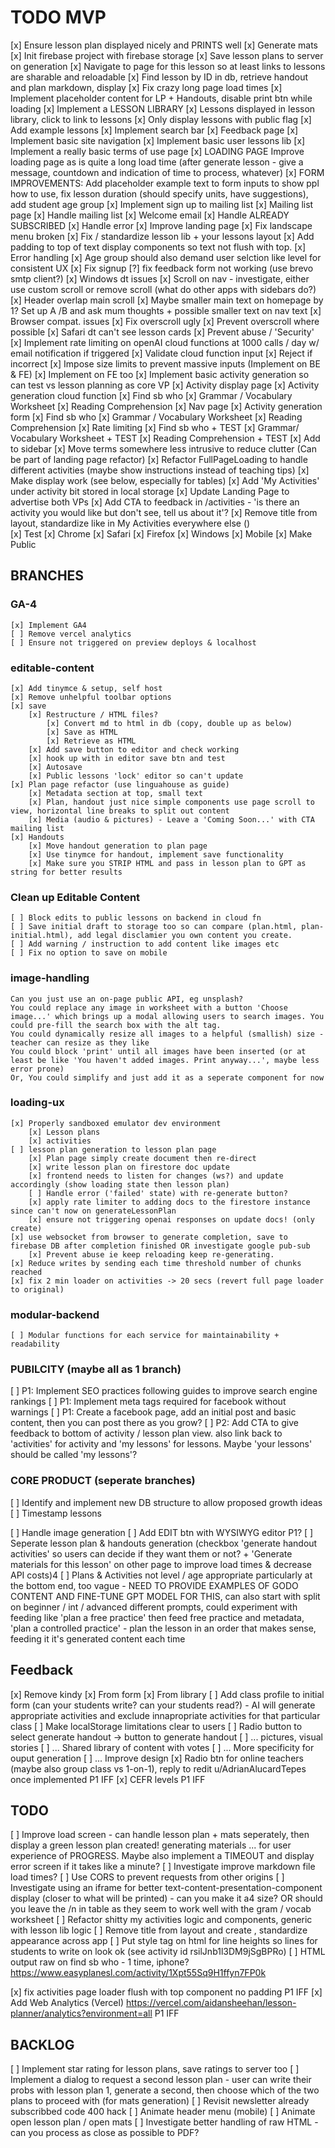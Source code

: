 # TODO MVP

[x] Ensure lesson plan displayed nicely and PRINTS well
[x] Generate mats
[x] Init firebase project with firebase storage
    [x] Save lesson plans to server on generation
    [x] Navigate to page for this lesson so at least links to lessons are sharable and reloadable
        [x] Find lesson by ID in db, retrieve handout and plan markdown, display
            [x] Fix crazy long page load times
                [x] Implement placeholder content for LP + Handouts, disable print btn while loading
[x] Implement a LESSON LIBRARY
    [x] Lessons displayed in lesson library, click to link to lessons
    [x] Only display lessons with public flag
    [x] Add example lessons
    [x] Implement search bar
[x] Feedback page
[x] Implement basic site navigation
[x] Implement basic user lessons lib
[x] Implement a really basic terms of use page
[x] LOADING PAGE Improve loading page as is quite a long load time (after generate lesson - give a message,  countdown and indication of time to process, whatever)
[x] FORM IMPROVEMENTS: Add placeholder example text to form inputs to show ppl how to use, fix lesson duration (should specify units, have suggestions), add student age group
[x] Implement sign up to mailing list
    [x] Mailing list page
    [x] Handle mailing list
    [x] Welcome email
    [x] Handle ALREADY SUBSCRIBED
    [x] Handle error
[x] Improve landing page
[x] Fix landscape menu broken
[x] Fix / standardize lesson lib + your lessons layout
[x] Add padding to top of text display components so text not flush with top.
[x] Error handling
[x] Age group should also demand user selction like level for consistent UX
[x] Fix signup
[?] fix feedback form not working (use brevo smtp client?)
[x] Windows dt issues
    [x] Scroll on nav - investigate, either use custom scroll or remove scroll (what do other apps with sidebars do?)
    [x] Header overlap main scroll
    [x] Maybe smaller main text on  homepage by 1? Set up A /B and ask mum thoughts + possible smaller text on nav text
[x] Browser compat. issues
    [x] Fix overscroll ugly
    [x] Prevent overscroll where possible
    [x] Safari dt can't see lesson cards
[x] Prevent abuse / 'Security'
    [x] Implement rate limiting on openAI cloud functions at 1000 calls / day w/ email notification if triggered
    [x] Validate cloud function input
        [x] Reject if incorrect
        [x] Impose size limits to prevent massive inputs (Implement on BE & FE) 
        [x] Implement on FE too
[x] Implement basic activity generation so can test vs lesson planning as core VP
    [x] Activity display page
    [x] Activity generation cloud function
        [x] Find sb who
        [x] Grammar / Vocabulary Worksheet
        [x] Reading Comprehension
    [x] Nav page
    [x] Activity generation form
        [x] Find sb who
        [x] Grammar / Vocabulary Worksheet
        [x] Reading Comprehension
    [x] Rate limiting
        [x] Find sb who + TEST
        [x] Grammar/ Vocabulary Worksheet + TEST
        [x] Reading Comprehension + TEST
    [x] Add to sidebar
    [x] Move terms somewhere less intrusive to reduce clutter (Can be part of landing page refactor)
    [x] Refactor FullPageLoading to handle different activities (maybe show instructions instead of teaching tips)
    [x] Make display work (see below, especially for tables)
    [x] Add 'My Activities' under activity bit stored in local storage
    [x] Update Landing Page to advertise both VPs
    [x] Add CTA to feedback in /activities - 'is there an activity you would like but don't see, tell us about it'?
[x] Remove title from layout, standardize like in My Activities everywhere else (<TitleComponent>)\
[x] Test
    [x] Chrome
    [x] Safari
    [x] Firefox
    [x] Windows
    [x] Mobile
[x] Make Public

## BRANCHES
### GA-4
    [x] Implement GA4
    [ ] Remove vercel analytics
    [ ] Ensure not triggered on preview deploys & localhost

### editable-content
    [x] Add tinymce & setup, self host
    [x] Remove unhelpful toolbar options
    [x] save
        [x] Restructure / HTML files?
            [x] Convert md to html in db (copy, double up as below)
            [x] Save as HTML
            [x] Retrieve as HTML
        [x] Add save button to editor and check working
        [x] hook up with in editor save btn and test
        [x] Autosave
        [x] Public lessons 'lock' editor so can't update
    [x] Plan page refactor (use linguahouse as guide)
        [x] Metadata section at top, small text
        [x] Plan, handout just nice simple components use page scroll to view, horizontal line breaks to split out content
        [x] Media (audio & pictures) - Leave a 'Coming Soon...' with CTA mailing list
    [x] Handouts
        [x] Move handout generation to plan page
        [x] Use tinymce for handout, implement save functionality
        [x] Make sure you STRIP HTML and pass in lesson plan to GPT as string for better results

### Clean up Editable Content
    [ ] Block edits to public lessons on backend in cloud fn
    [ ] Save initial draft to storage too so can compare (plan.html, plan-initial.html), add legal disclamier you own content you create.
    [ ] Add warning / instruction to add content like images etc
    [ ] Fix no option to save on mobile

### image-handling
    Can you just use an on-page public API, eg unsplash?
    You could replace any image in worksheet with a button 'Choose image...' which brings up a modal allowing users to search images. You could pre-fill the search box with the alt tag.
    You could dynamically resize all images to a helpful (smallish) size - teacher can resize as they like
    You could block 'print' until all images have been inserted (or at least be like 'You haven't added images. Print anyway...', maybe less error prone)
    Or, You could simplify and just add it as a seperate component for now

### loading-ux
    [x] Properly sandboxed emulator dev environment
        [x] Lesson plans
        [x] activities
    [ ] lesson plan generation to lesson plan page
        [x] Plan page simply create document then re-direct
        [x] write lesson plan on firestore doc update
        [x] frontend needs to listen for changes (ws?) and update accordingly (show loading state then lesson plan)
        [ ] Handle error ('failed' state) with re-generate button?
        [x] apply rate limiter to adding docs to the firestore instance since can't now on generateLessonPlan
        [x] ensure not triggering openai responses on update docs! (only create)
    [x] use websocket from browser to generate completion, save to firebase DB after completion finished OR investigate google pub-sub
        [x] Prevent abuse ie keep reloading keep re-generating. 
    [x] Reduce writes by sending each time threshold number of chunks reached
    [x] fix 2 min loader on activities -> 20 secs (revert full page loader to original)

### modular-backend
    [ ] Modular functions for each service for maintainability + readability

### PUBILCITY (maybe all as 1 branch)
[ ] P1: Implement SEO practices following guides to improve search engine rankings
[ ] P1: Implement meta tags required for facebook without warnings
[ ] P1: Create a facebook page, add an initial post and basic content, then you can post there as you grow?
[ ] P2: Add CTA to give feedback to bottom of activity / lesson plan view. also link back to 'activities' for activity and 'my lessons' for lessons. Maybe 'your lessons' should be called 'my lessons'?

### CORE PRODUCT (seperate branches)
[ ] Identify and implement new DB structure to allow proposed growth ideas
    [ ] Timestamp lessons

[ ] Handle image generation 
[ ] Add EDIT btn with WYSIWYG editor P1?
[ ] Seperate lesson plan & handouts generation (checkbox 'generate handout activities' so users can decide if they want them or not? + 'Generate materials for this lesson' on other page to improve load times & decrease API costs)4
[ ] Plans & Activities not level / age appropriate particularly at the bottom end, too vague - NEED TO PROVIDE EXAMPLES OF GODO CONTENT AND FINE-TUNE GPT MODEL FOR THIS, can also start with split on beginner / int / advanced different prompts, could experiment with feeding like 'plan a free practice' then feed free practice and metadata, 'plan a controlled practice' - plan the lesson in an order that makes sense, feeding it it's generated content each time

## Feedback
[x] Remove kindy
    [x] From form
    [x] From library
[ ] Add class profile to initial form (can your students write? can your students read?) - AI will generate appropriate activities and exclude innapropriate activities for that particular class
[ ] Make localStorage limitations clear to users
[ ] Radio button to select generate handout -> button to generate handout
[ ] ... pictures, visual stories
[ ] ... Shared library of content with votes
[ ] ... More specificity for ouput generation
[ ] ... Improve design
[x] Radio btn for online teachers (maybe also group class vs 1-on-1), reply to redit u/AdrianAlucardTepes once implemented P1 IFF
[x] CEFR levels P1 IFF

## TODO
[ ] Improve load screen - can handle lesson plan + mats seperately, then display a green lesson plan created! generating materials ... for user experience of PROGRESS. Maybe also implement a TIMEOUT and display error screen if it takes like a minute?
[ ] Investigate improve markdown file load times?
[ ] Use CORS to prevent requests from other origins
[ ] Investigate using an iframe for better text-content-presentation-component display (closer to what will be printed) - can you make it a4 size? OR should you leave the /n in table as they seem to work well with the gram / vocab worksheet
[ ] Refactor shitty my activities logic and components, generic with lesson lib logic
[ ] Remove title from layout and create <TitleComponent>, standardize appearance across app
[ ] Put style tag on html for line heights so lines for students to write on look ok (see activity id rsilJnb1l3DM9jSgBPRo)
[ ] HTML output raw on find sb who - 1 time, iphone? https://www.easyplanesl.com/activity/1Xpt55Sq9H1ffyn7FP0k

[x] fix activities page loader flush with top component no padding P1 IFF
[x] Add Web Analytics (Vercel) https://vercel.com/aidansheehan/lesson-planner/analytics?environment=all P1 IFF


## BACKLOG
[ ] Implement star rating for lesson plans, save ratings to server too
[ ] Implement a dialog to request a second lesson plan - user can write their probs with lesson plan 1, generate a second, then choose which of the two plans to proceed with (for mats generation)
[ ] Revisit newsletter already subscribbed code 400 hack
[ ] Animate header menu (mobile)
[ ] Animate open lesson plan / open mats
[ ] Investigate better handling of raw HTML - can you process as close as possible to PDF?